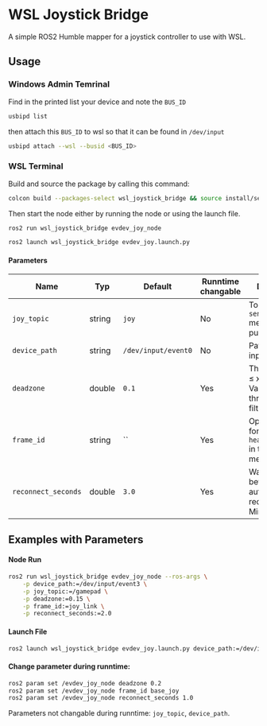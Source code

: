# WSL Joystick Bridge

A simple ROS2 Humble mapper for a joystick controller to use with WSL. 

## Usage

### Windows Admin Temrinal
Find in the printed list your device and note the `BUS_ID`
```bash
usbipd list
```

then attach this `BUS_ID` to wsl so that it can be found in `/dev/input` 
```bash
usbipd attach --wsl --busid <BUS_ID>
```

### WSL Terminal
Build and source the package by calling this command:
```bash
colcon build --packages-select wsl_joystick_bridge && source install/setup.bash
```

Then start the node either by running the node or using the launch file.
```bash
ros2 run wsl_joystick_bridge evdev_joy_node
```
```bash
ros2 launch wsl_joystick_bridge evdev_joy.launch.py
```

#### Parameters
| Name | Typ | Default | Runntime changable | Description |
|------|-----|---------|------------------------|--------------|
| `joy_topic` | string | `joy` | No | Topic, on which `sensor_msgs/Joy` messages are published. |
| `device_path` | string | `/dev/input/event0` | No | Path to evden input device. |
| `deadzone` | double | `0.1` | Yes | Threshold (0.0 ≤ x < 1.0). Values in this threshold are filtered to 0. |
| `frame_id` | string | `` | Yes | Optional frame for `header.frame_id` in the joy message. |
| `reconnect_seconds` | double | `3.0` | Yes | Waiting time between automatic reconnect try. Minimum $0.5 s$ . |

## Examples with Parameters

#### Node Run
```bash
ros2 run wsl_joystick_bridge evdev_joy_node --ros-args \
	-p device_path:=/dev/input/event3 \
	-p joy_topic:=/gamepad \
	-p deadzone:=0.15 \
	-p frame_id:=joy_link \
	-p reconnect_seconds:=2.0
```

#### Launch File
```bash
ros2 launch wsl_joystick_bridge evdev_joy.launch.py device_path:=/dev/input/event3 joy_topic:=/gamepad deadzone:=0.15 frame_id:=joy_link reconnect_seconds:=2.0
```

#### Change parameter during runntime:
```bash
ros2 param set /evdev_joy_node deadzone 0.2
ros2 param set /evdev_joy_node frame_id base_joy
ros2 param set /evdev_joy_node reconnect_seconds 1.0
```

Parameters not changable during runntime: `joy_topic`, `device_path`.
